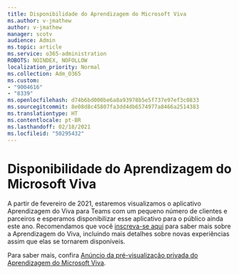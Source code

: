 ```yaml
---
title: Disponibilidade do Aprendizagem do Microsoft Viva
ms.author: v-jmathew
author: v-jmathew
manager: scotv
audience: Admin
ms.topic: article
ms.service: o365-administration
ROBOTS: NOINDEX, NOFOLLOW
localization_priority: Normal
ms.collection: Adm_O365
ms.custom:
- "9004616"
- "8339"
ms.openlocfilehash: d74b6bd000be6a8a93978b5e5f737e97ef3c0833
ms.sourcegitcommit: 8e08d8c45807fa3dd4db6574977a8466a2514383
ms.translationtype: HT
ms.contentlocale: pt-BR
ms.lasthandoff: 02/18/2021
ms.locfileid: "50295432"
---
```

# <a name="microsoft-viva-learning-availability"></a>Disponibilidade do Aprendizagem do Microsoft Viva

A partir de fevereiro de 2021, estaremos visualizamos o aplicativo Aprendizagem do Viva para Teams com um pequeno número de clientes e parceiros e esperamos disponibilizar esse aplicativo para o público ainda este ano. Recomendamos que você [inscreva-se aqui](https://aka.ms/VivaLearningSignup) para saber mais sobre a Aprendizagem do Viva, incluindo mais detalhes sobre novas experiências assim que elas se tornarem disponíveis.

Para saber mais, confira [Anúncio da pré-visualização privada do Aprendizagem do Microsoft Viva](https://techcommunity.microsoft.com/t5/microsoft-viva-blog/announcing-microsoft-viva-learning-private-preview/ba-p/2107023).
